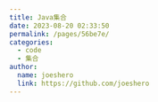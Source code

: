 ```yaml
---
title: Java集合
date: 2023-08-20 02:33:50
permalink: /pages/56be7e/
categories:
  - code
  - 集合
author: 
  name: joeshero
  link: https://github.com/joeshero
---
```


